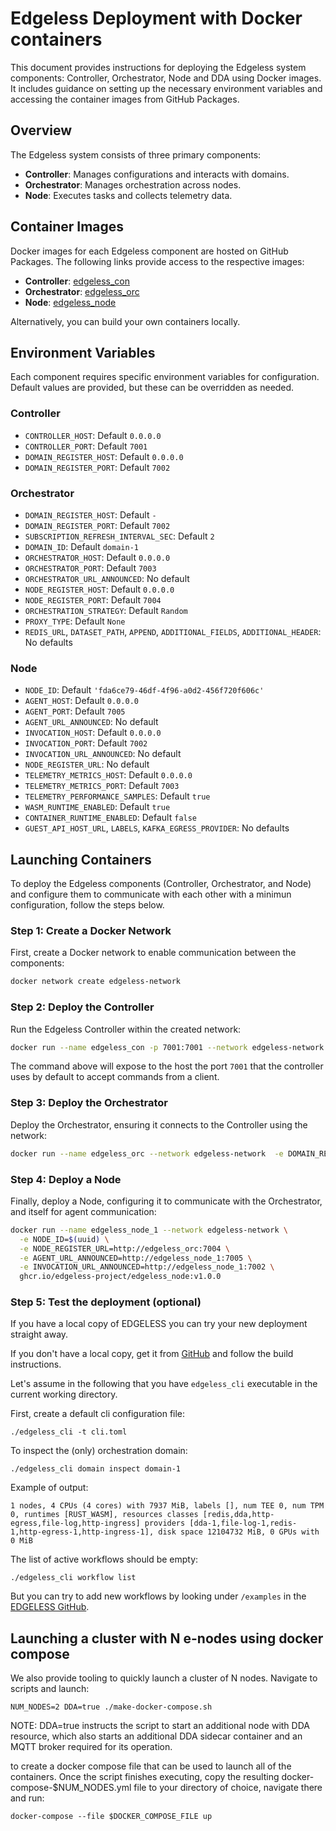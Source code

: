# Edgeless Deployment with Docker containers

This document provides instructions for deploying the Edgeless system
components: Controller, Orchestrator, Node and DDA using Docker images. It
includes guidance on setting up the necessary environment variables and
accessing the container images from GitHub Packages.


## Overview

The Edgeless system consists of three primary components:

- **Controller**: Manages configurations and interacts with domains.
- **Orchestrator**: Manages orchestration across nodes.
- **Node**: Executes tasks and collects telemetry data.

## Container Images

Docker images for each Edgeless component are hosted on GitHub Packages. The
following links provide access to the respective images:

- **Controller**:
  [edgeless_con](https://github.com/edgeless-project/edgeless/pkgs/container/edgeless_con)
- **Orchestrator**:
  [edgeless_orc](https://github.com/edgeless-project/edgeless/pkgs/container/edgeless_orc)
- **Node**:
  [edgeless_node](https://github.com/edgeless-project/edgeless/pkgs/container/edgeless_node)

Alternatively, you can build your own containers locally.

## Environment Variables

Each component requires specific environment variables for configuration.
Default values are provided, but these can be overridden as needed.

### Controller

- `CONTROLLER_HOST`: Default `0.0.0.0`
- `CONTROLLER_PORT`: Default `7001`
- `DOMAIN_REGISTER_HOST`: Default `0.0.0.0`
- `DOMAIN_REGISTER_PORT`: Default `7002`

### Orchestrator

- `DOMAIN_REGISTER_HOST`: Default `-`
- `DOMAIN_REGISTER_PORT`: Default `7002`
- `SUBSCRIPTION_REFRESH_INTERVAL_SEC`: Default `2`
- `DOMAIN_ID`: Default `domain-1`
- `ORCHESTRATOR_HOST`: Default `0.0.0.0`
- `ORCHESTRATOR_PORT`: Default `7003`
- `ORCHESTRATOR_URL_ANNOUNCED`: No default
- `NODE_REGISTER_HOST`: Default `0.0.0.0`
- `NODE_REGISTER_PORT`: Default `7004`
- `ORCHESTRATION_STRATEGY`: Default `Random`
- `PROXY_TYPE`: Default `None`
- `REDIS_URL`, `DATASET_PATH`, `APPEND`, `ADDITIONAL_FIELDS`,
  `ADDITIONAL_HEADER`: No defaults

### Node

- `NODE_ID`: Default `'fda6ce79-46df-4f96-a0d2-456f720f606c'`
- `AGENT_HOST`: Default `0.0.0.0`
- `AGENT_PORT`: Default `7005`
- `AGENT_URL_ANNOUNCED`: No default
- `INVOCATION_HOST`: Default `0.0.0.0`
- `INVOCATION_PORT`: Default `7002`
- `INVOCATION_URL_ANNOUNCED`: No default
- `NODE_REGISTER_URL`: No default
- `TELEMETRY_METRICS_HOST`: Default `0.0.0.0`
- `TELEMETRY_METRICS_PORT`: Default `7003`
- `TELEMETRY_PERFORMANCE_SAMPLES`: Default `true`
- `WASM_RUNTIME_ENABLED`: Default `true`
- `CONTAINER_RUNTIME_ENABLED`: Default `false`
- `GUEST_API_HOST_URL`, `LABELS`, `KAFKA_EGRESS_PROVIDER`: No defaults

## Launching Containers

To deploy the Edgeless components (Controller, Orchestrator, and Node) and
configure them to communicate with each other with a minimun configuration,
follow the steps below. 

### Step 1: Create a Docker Network

First, create a Docker network to enable communication between the components:

```bash
docker network create edgeless-network
```

### Step 2: Deploy the Controller

Run the Edgeless Controller within the created network:

```bash
docker run --name edgeless_con -p 7001:7001 --network edgeless-network ghcr.io/edgeless-project/edgeless_con:v1.0.0
```

The command above will expose to the host the port `7001` that the controller
uses by default to accept commands from a client.

### Step 3: Deploy the Orchestrator

Deploy the Orchestrator, ensuring it connects to the Controller using the
network:

```bash
docker run --name edgeless_orc --network edgeless-network  -e DOMAIN_REGISTER_HOST=edgeless_con -e ORCHESTRATOR_URL_ANNOUNCED=http://edgeless_orc:7003 ghcr.io/edgeless-project/edgeless_orc:v1.0.0
```

### Step 4: Deploy a Node

Finally, deploy a Node, configuring it to communicate with the Orchestrator, and
itself for agent communication:

```bash
docker run --name edgeless_node_1 --network edgeless-network \
  -e NODE_ID=$(uuid) \
  -e NODE_REGISTER_URL=http://edgeless_orc:7004 \
  -e AGENT_URL_ANNOUNCED=http://edgeless_node_1:7005 \
  -e INVOCATION_URL_ANNOUNCED=http://edgeless_node_1:7002 \
  ghcr.io/edgeless-project/edgeless_node:v1.0.0
```

### Step 5: Test the deployment (optional)

If you have a local copy of EDGELESS you can try your new deployment straight
away.

If you don't have a local copy, get it from
[GitHub](https://github.com/edgeless-project/edgeless/) and follow the build
instructions.

Let's assume in the following that you have `edgeless_cli` executable in the
current working directory.

First, create a default cli configuration file:

```shell
./edgeless_cli -t cli.toml
```

To inspect the (only) orchestration domain:

```shell
./edgeless_cli domain inspect domain-1
```

Example of output:

```
1 nodes, 4 CPUs (4 cores) with 7937 MiB, labels [], num TEE 0, num TPM 0, runtimes [RUST_WASM], resources classes [redis,dda,http-egress,file-log,http-ingress] providers [dda-1,file-log-1,redis-1,http-egress-1,http-ingress-1], disk space 12104732 MiB, 0 GPUs with 0 MiB
```

The list of active workflows should be empty:

```shell
./edgeless_cli workflow list
```

But you can try to add new workflows by looking under `/examples` in the
[EDGELESS
GitHub](https://github.com/edgeless-project/edgeless/tree/main/examples).

## Launching a cluster with N e-nodes using docker compose

We also provide tooling to quickly launch a cluster of N nodes. Navigate to
scripts and launch:
```shell
NUM_NODES=2 DDA=true ./make-docker-compose.sh
``` 

NOTE: DDA=true instructs the script to start an additional node with DDA
resource, which also starts an additional DDA sidecar container and an MQTT
broker required for its operation.

to create a docker compose file that can be used to launch all of the
containers. Once the script finishes executing, copy the resulting
docker-compose-$NUM_NODES.yml file to your directory of choice, navigate there
and run:
```shell
docker-compose --file $DOCKER_COMPOSE_FILE up
```
